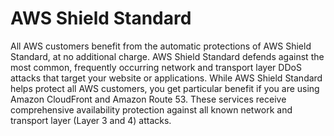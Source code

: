 # AWS Shield Standard<a name="ddos-standard"></a>

All AWS customers benefit from the automatic protections of AWS Shield Standard, at no additional charge\. AWS Shield Standard defends against the most common, frequently occurring network and transport layer DDoS attacks that target your website or applications\. While AWS Shield Standard helps protect all AWS customers, you get particular benefit if you are using Amazon CloudFront and Amazon Route 53\. These services receive comprehensive availability protection against all known network and transport layer \(Layer 3 and 4\) attacks\.